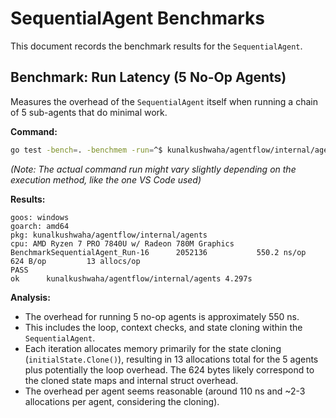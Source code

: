 # SequentialAgent Benchmarks

This document records the benchmark results for the `SequentialAgent`.

## Benchmark: Run Latency (5 No-Op Agents)

Measures the overhead of the `SequentialAgent` itself when running a chain of 5 sub-agents that do minimal work.

**Command:**

```bash
go test -bench=. -benchmem -run=^$ kunalkushwaha/agentflow/internal/agents -benchtime=1s
```
*(Note: The actual command run might vary slightly depending on the execution method, like the one VS Code used)*

**Results:**

```
goos: windows
goarch: amd64
pkg: kunalkushwaha/agentflow/internal/agents
cpu: AMD Ryzen 7 PRO 7840U w/ Radeon 780M Graphics
BenchmarkSequentialAgent_Run-16    	 2052136	       550.2 ns/op	     624 B/op	      13 allocs/op
PASS
ok  	kunalkushwaha/agentflow/internal/agents	4.297s
```

**Analysis:**

*   The overhead for running 5 no-op agents is approximately 550 ns.
*   This includes the loop, context checks, and state cloning within the `SequentialAgent`.
*   Each iteration allocates memory primarily for the state cloning (`initialState.Clone()`), resulting in 13 allocations total for the 5 agents plus potentially the loop overhead. The 624 bytes likely correspond to the cloned state maps and internal struct overhead.
*   The overhead per agent seems reasonable (around 110 ns and ~2-3 allocations per agent, considering the cloning).